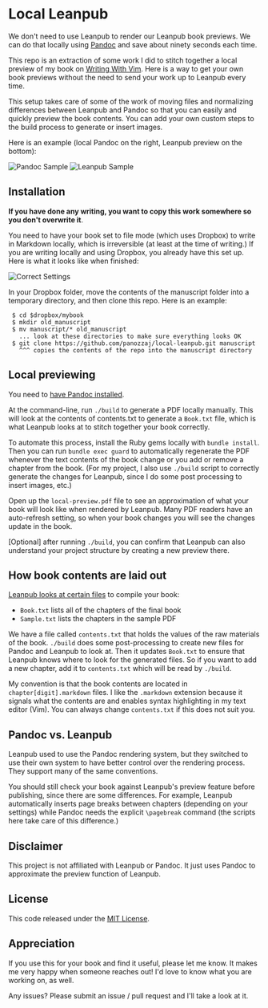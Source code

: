# Local Leanpub

We don't need to use Leanpub to render our Leanpub book previews. We can do
that locally using [Pandoc](http://johnmacfarlane.net/pandoc/) and save about
ninety seconds each time.

This repo is an extraction of some work I did to stitch together a local
preview of my book on [Writing With Vim](https://leanpub.com/vim-for-writers).
Here is a way to get your own book previews without the need to send your work
up to Leanpub every time.

This setup takes care of some of the work of moving files and normalizing
differences between Leanpub and Pandoc so that you can easily and quickly
preview the book contents. You can add your own custom steps to the build
process to generate or insert images.

Here is an example (local Pandoc on the right, Leanpub preview on the bottom):

![Pandoc Sample](http://ajp-github.s3.amazonaws.com/pandoc%20sample.png)
![Leanpub Sample](http://ajp-github.s3.amazonaws.com/leanpub%20sample.png)

## Installation

**If you have done any writing, you want to copy this work somewhere so you
don't overwrite it**.

You need to have your book set to file mode (which uses Dropbox) to write in
Markdown locally, which is irreversible (at least at the time of writing.) If
you are writing locally and using Dropbox, you already have this set up. Here
is what it looks like when finished:

![Correct Settings](http://ajp-github.s3.amazonaws.com/correct%20settings.png)

In your Dropbox folder, move the contents of the manuscript folder into a
temporary directory, and then clone this repo. Here is an example:

```
 $ cd $dropbox/mybook
 $ mkdir old_manuscript
 $ mv manuscript/* old_manuscript
   ... look at these directories to make sure everything looks OK
 $ git clone https://github.com/panozzaj/local-leanpub.git manuscript
   ^^^ copies the contents of the repo into the manuscript directory
```

## Local previewing

You need to [have Pandoc installed](http://johnmacfarlane.net/pandoc/installing.html).

At the command-line, run `./build` to generate a PDF locally manually. This
will look at the contents of contents.txt to generate a `Book.txt` file, which
is what Leanpub looks at to stitch together your book correctly.

To automate this process, install the Ruby gems locally with `bundle install`.
Then you can run `bundle exec guard` to automatically regenerate the PDF
whenever the text contents of the book change or you add or remove a chapter
from the book. (For my project, I also use `./build` script to correctly
generate the changes for Leanpub, since I do some post processing to insert
images, etc.)

Open up the `local-preview.pdf` file to see an approximation of what your book
will look like when rendered by Leanpub. Many PDF readers have an auto-refresh
setting, so when your book changes you will see the changes update in the book.

[Optional] after running `./build`, you can confirm that Leanpub can also
understand your project structure by creating a new preview there.

## How book contents are laid out

[Leanpub looks at certain files](https://leanpub.com/help/manual) to compile
your book:

 * `Book.txt` lists all of the chapters of the final book
 * `Sample.txt` lists the chapters in the sample PDF

We have a file called `contents.txt` that holds the values of the raw materials
of the book. `./build` does some post-processing to create new files for Pandoc
and Leanpub to look at. Then it updates `Book.txt` to ensure that Leanpub knows
where to look for the generated files. So if you want to add a new chapter, add
it to `contents.txt` which will be read by `./build`.

My convention is that the book contents are located in
`chapter[digit].markdown` files. I like the `.markdown` extension because it
signals what the contents are and enables syntax highlighting in my text editor
(Vim). You can always change `contents.txt` if this does not suit you.

## Pandoc vs. Leanpub

Leanpub used to use the Pandoc rendering system, but they switched to use their
own system to have better control over the rendering process. They support
many of the same conventions.

You should still check your book against Leanpub's preview feature before
publishing, since there are some differences. For example, Leanpub
automatically inserts page breaks between chapters (depending on your settings)
while Pandoc needs the explicit `\pagebreak` command (the scripts here take
care of this difference.)

## Disclaimer

This project is not affiliated with Leanpub or Pandoc. It just uses Pandoc to
approximate the preview function of Leanpub.

## License

This code released under the [MIT License](http://en.wikipedia.org/wiki/MIT_License).

## Appreciation

If you use this for your book and find it useful, please let me know. It makes
me very happy when someone reaches out! I'd love to know what you are working
on, as well.

Any issues? Please submit an issue / pull request and I'll take a look at it.
